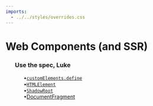 ```yaml
---
imports:
  - ../../styles/overrides.css
---
```


<style>
  h3, ul {
    margin-left: 5%;
  }

  ul {
    list-style-type: none;
  }

  ul li::before {
    content: "\2022";
  }

  a {
    color: var(--color-accent);
  }
</style>

# Web Components (and SSR)

### Use the spec, Luke
- [`customElements.define`](https://developer.mozilla.org/en-US/docs/Web/API/CustomElementRegistry/define)
- [`HTMLElement`](https://developer.mozilla.org/en-US/docs/Web/API/HTMLElemen)
- [`ShadowRoot`](https://developer.mozilla.org/en-US/docs/Web/API/ShadowRoot)
- [DocumentFragment](https://developer.mozilla.org/en-US/docs/Web/API/DocumentFragment)